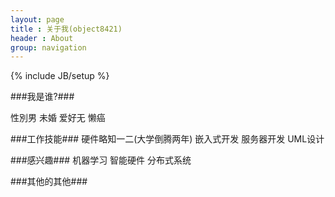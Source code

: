 ```yaml
---
layout: page
title : 关于我(object8421)
header : About
group: navigation
---
```

{% include JB/setup %}

###我是谁?###

性別男 未婚 爱好无 懒癌

###工作技能###
硬件略知一二(大学倒腾两年)   嵌入式开发   服务器开发  UML设计

###感兴趣###
机器学习 智能硬件 分布式系统 

###其他的其他###

